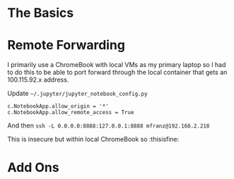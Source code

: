 # The Basics

# Remote Forwarding

I primarily use a ChromeBook with local VMs as my primary laptop so I had to do this to be able to port forward through the local container that gets an 100.115.92.x address.

Update `~/.jupyter/jupyter_notebook_config.py`

```
c.NotebookApp.allow_origin = '*'
c.NotebookApp.allow_remote_access = True
```

And then `ssh -L 0.0.0.0:8888:127.0.0.1:8888 mfranz@192.168.2.218`

This is insecure but within local ChromeBook so :thisisfine:

# Add Ons


